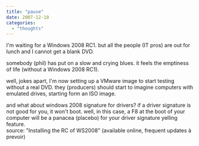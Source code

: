 ```yaml
---
title: "pause"
date: 2007-12-10
categories: 
  - "thoughts"
---
```


I'm waiting for a Windows 2008 RC1. but all the people (IT pros) are out for lunch and I cannot get a blank DVD.  
  
somebody (phil) has put on a slow and crying blues. it feels the emptiness of life (without a Windows 2008 RC1).  
  
well, jokes apart, I'm now setting up a VMware image to start testing without a real DVD. they (producers) should start to imagine computers with emulated drives, starting form an ISO image.  
  
and what about windows 2008 signature for drivers? if a driver signature is not good for you, it won't boot. well, in this case, a F8 at the boot of your computer will be a panacea (placebo) for your driver signature yelling feature.  
source: "Installing the RC of WS2008" (available online, frequent updates à prevoir)
